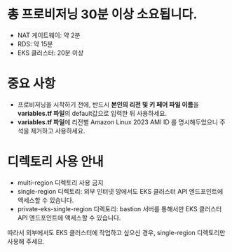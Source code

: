 # 총 프로비저닝 30분 이상 소요됩니다.

- NAT 게이트웨이: 약 2분
- RDS: 약 15분
- EKS 클러스터: 20분 이상
# 중요 사항
- 프로비저닝을 시작하기 전에, 반드시 **본인의 리전 및 키 페어 파일 이름**을 **variables.tf 파일**의 default값으로 입력한 뒤 사용하세요.
- **variables.tf 파일**에 리전별 Amazon Linux 2023 AMI ID 를 명시해두었으니 주석을 제거하고 사용하세요.

# 디렉토리 사용 안내
- multi-region 디렉토리 사용 금지
- single-region 디렉토리: 외부 인터넷 망에서도 EKS 클러스터 API 엔드포인트에 액세스할 수 있습니다.
- private-eks-single-region 디렉토리: bastion 서버를 통해서만 EKS 클러스터 API 엔드포인트에 액세스할 수 있습니다.

따라서 외부에서도 EKS 클러스터에 작업하고 싶으신 경우, single-region 디렉토리만 사용해 주세요.
